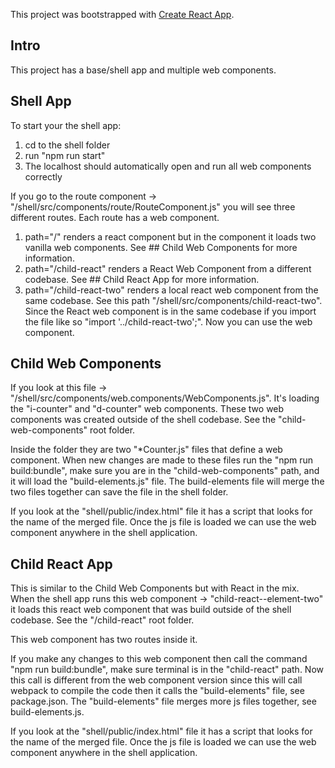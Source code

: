 This project was bootstrapped with [Create React App](https://github.com/facebook/create-react-app).

## Intro

This project has a base/shell app and multiple web components.


## Shell App

To start your the shell app:
1. cd to the shell folder
2. run "npm run start"
3. The localhost should automatically open and run all web components correctly

If you go to the route component -> "/shell/src/components/route/RouteComponent.js" you will see three different routes. Each route has a web component.

1. path="/" renders a react component but in the component it loads two vanilla web components. See ## Child Web Components for more information.
2. path="/child-react" renders a React Web Component from a different codebase. See ## Child React App for more information.
3. path="/child-react-two" renders a local react web component from the same codebase. See this path "/shell/src/components/child-react-two". Since the React web component is in the same codebase if you import the file like so "import '../child-react-two';". Now you can use the web component.


## Child Web Components

If you look at this file -> "/shell/src/components/web.components/WebComponents.js". It's loading the "i-counter" and "d-counter" web components. These two web components was created outside of the shell codebase. See the "child-web-components" root folder.

Inside the folder they are two "*Counter.js" files that define a web component. When new changes are made to these files run the "npm run build:bundle", make sure you are in the "child-web-components" path, and it will load the "build-elements.js" file. The build-elements file will merge the two files together can save the file in the shell folder.

If you look at the "shell/public/index.html" file it has a script that looks for the name of the merged file. Once the js file is loaded we can use the web component anywhere in the shell application.


## Child React App

This is similar to the Child Web Components but with React in the mix. When the shell app runs this web component -> "child-react--element-two" it loads this react web component that was build outside of the shell codebase. See the "/child-react" root folder.

This web component has two routes inside it.

If you make any changes to this web component then call the command "npm run build:bundle", make sure terminal is in the "child-react" path. Now this call is different from the web component version since this will call webpack to compile the code then it calls the "build-elements" file, see package.json. The "build-elements" file merges more js files together, see build-elements.js.

If you look at the "shell/public/index.html" file it has a script that looks for the name of the merged file. Once the js file is loaded we can use the web component anywhere in the shell application.